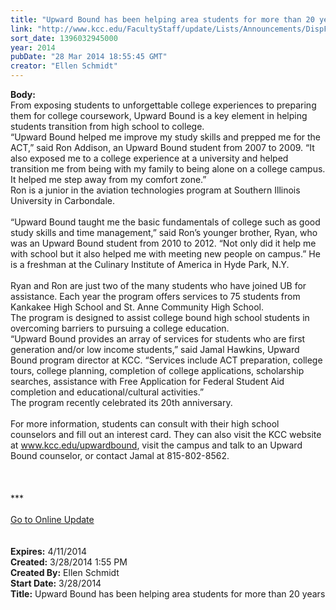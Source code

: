 ```yaml
---
title: "Upward Bound has been helping area students for more than 20 years"
link: "http://www.kcc.edu/FacultyStaff/update/Lists/Announcements/DispForm.aspx?ID=1455"
sort_date: 1396032945000
year: 2014
pubDate: "28 Mar 2014 18:55:45 GMT"
creator: "Ellen Schmidt"
---
```


<div><b>Body:</b> <div class="ExternalClassCC0E1F1F28A74151994156F2C81A50E5"><div>From exposing students to unforgettable college experiences to preparing them for college coursework, Upward Bound is a key element in helping students transition from high school to college.<br /></div>
<div>“Upward Bound helped me improve my study skills and prepped me for the ACT,” said Ron Addison, an Upward Bound student from 2007 to 2009. “It also exposed me to a college experience at a university and helped transition me from being with my family to being alone on a college campus. It helped me step away from my comfort zone.” <br /></div>
<div>Ron is a junior in the aviation technologies program at Southern Illinois University in Carbondale. </div>
<div><br />“Upward Bound taught me the basic fundamentals of college such as good study skills and time management,” said Ron’s younger brother, Ryan, who was an Upward Bound student from 2010 to 2012. “Not only did it help me with school but it also helped me with meeting new people on campus.” He is a freshman at the Culinary Institute of America in Hyde Park, N.Y.</div>
<div><br />Ryan and Ron are just two of the many students who have joined UB for assistance. Each year the program offers services to 75 students from Kankakee High School and St. Anne Community High School.<br /></div>
<div>The program is designed to assist college bound high school students in overcoming barriers to pursuing a college education. <br /></div>
<div>“Upward Bound provides an array of services for students who are first generation and/or low income students,” said Jamal Hawkins, Upward Bound program director at KCC. “Services include ACT preparation, college tours, college planning, completion of college applications, scholarship searches, assistance with Free Application for Federal Student Aid completion and educational/cultural activities.”<br /></div>
<div>The program recently celebrated its 20th anniversary.</div>
<div><br />For more information, students can consult with their high school counselors and fill out an interest card. They can also visit the KCC website at <a href="/upwardbound">www.kcc.edu/upwardbound</a>, visit the campus and talk to an Upward Bound counselor, or contact Jamal at 815-802-8562.</div>
<div> </div>
<div> </div>
<div> </div>
<div>
<div></div>
<div>
<div></div>
<div>***</div>
<div> </div>
<div></div>
<div><a href="/FacultyStaff/update/Pages/dailyupdate.aspx">Go to Online Update</a></div>
<div></div></div><br /></div>
<div> </div></div></div>
<div><b>Expires:</b> 4/11/2014</div>
<div><b>Created:</b> 3/28/2014 1:55 PM</div>
<div><b>Created By:</b> Ellen Schmidt</div>
<div><b>Start Date:</b> 3/28/2014</div>
<div><b>Title:</b> Upward Bound has been helping area students for more than 20 years</div>
